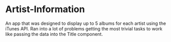 # Artist-Information
An app that was designed to display up to 5 albums for each artist using the iTunes API. Ran into a lot of problems getting the most trivial tasks to work like passing the data into the Title component. 

